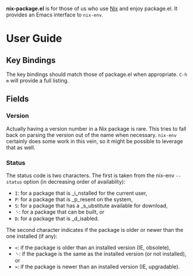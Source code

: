 **nix-package.el** is for those of us who use [Nix](http://nixos.org/nix/) and enjoy package.el. It provides an Emacs interface to `nix-env`.

# User Guide

## Key Bindings

The key bindings should match those of package.el when appropriate. `C-h m` will provide a full listing.

## Fields

### Version

Actually having a version number in a Nix package is rare. This tries to fall back on parsing the version out of the name when necessary. `nix-env` certainly does some work in this vein, so it might be possible to leverage that as well.

### Status

The status code is two characters. The first is taken from the nix-env `--status` option (in decreasing order of availablity):

* `I`: for a package that is _i_nstalled for the current user,
* `P`: for a package that is _p_resent on the system,
* `S`: for a package that has a _s_ubstitute available for download,
* ␠: for a package that can be built, or
* `D`: for a package that is _d_isabled.

The second character indicates if the package is older or newer than the one installed (if any):

* `<`: if the package is older than an installed version (IE, obsolete),
* ␠: if the package is the same as the installed version (or not installed), or
* `>`: if the package is newer than an installed version (IE, upgradable).
